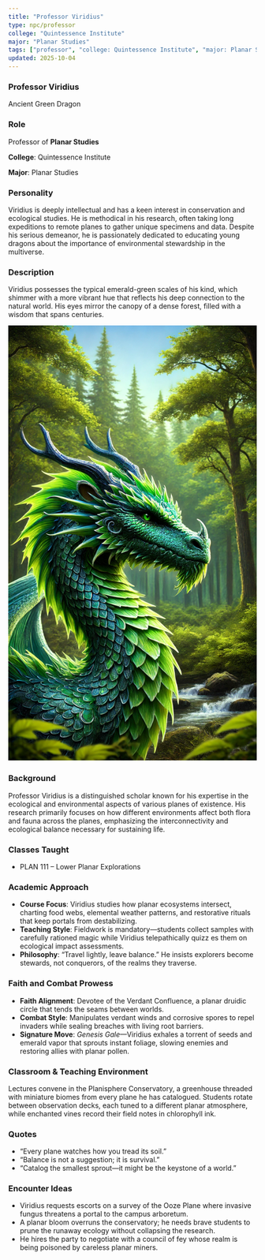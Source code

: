 ```yaml
---
title: "Professor Viridius"
type: npc/professor
college: "Quintessence Institute"
major: "Planar Studies"
tags: ["professor", "college: Quintessence Institute", "major: Planar Studies","variant:green"]
updated: 2025-10-04
---
```


### Professor Viridius

Ancient Green Dragon

### Role

Professor of **Planar Studies**

**College**: Quintessence Institute

**Major**: Planar Studies

### Personality

Viridius is deeply intellectual and has a keen interest in conservation and ecological studies. He is methodical in his research, often taking long expeditions to remote planes to gather unique specimens and data. Despite his serious demeanor, he is passionately dedicated to educating young dragons about the importance of environmental stewardship in the multiverse.

### Description

Viridius possesses the typical emerald-green scales of his kind, which shimmer with a more vibrant hue that reflects his deep connection to the natural world. His eyes mirror the canopy of a dense forest, filled with a wisdom that spans centuries.

![AB77B942-31F8-43ED-8F73-53B549B78CA5](/assets/images/AB77B942-31F8-43ED-8F73-53B549B78CA5.webp)

### Background

Professor Viridius is a distinguished scholar known for his expertise in the ecological and environmental aspects of various planes of existence. His research primarily focuses on how different environments affect both flora and fauna across the planes, emphasizing the interconnectivity and ecological balance necessary for sustaining life.

### Classes Taught

- PLAN 111 – Lower Planar Explorations

### Academic Approach

- **Course Focus**: Viridius studies how planar ecosystems intersect, charting food webs, elemental weather patterns, and restorative rituals that keep portals from destabilizing.
- **Teaching Style**: Fieldwork is mandatory—students collect samples with carefully rationed magic while Viridius telepathically quizz es them on ecological impact assessments.
- **Philosophy**: “Travel lightly, leave balance.” He insists explorers become stewards, not conquerors, of the realms they traverse.

### Faith and Combat Prowess

- **Faith Alignment**: Devotee of the Verdant Confluence, a planar druidic circle that tends the seams between worlds.
- **Combat Style**: Manipulates verdant winds and corrosive spores to repel invaders while sealing breaches with living root barriers.
- **Signature Move**: *Genesis Gale*—Viridius exhales a torrent of seeds and emerald vapor that sprouts instant foliage, slowing enemies and restoring allies with planar pollen.

### Classroom & Teaching Environment

Lectures convene in the Planisphere Conservatory, a greenhouse threaded with miniature biomes from every plane he has catalogued. Students rotate between observation decks, each tuned to a different planar atmosphere, while enchanted vines record their field notes in chlorophyll ink.

### Quotes

- “Every plane watches how you tread its soil.”
- “Balance is not a suggestion; it is survival.”
- “Catalog the smallest sprout—it might be the keystone of a world.”

### Encounter Ideas

- Viridius requests escorts on a survey of the Ooze Plane where invasive fungus threatens a portal to the campus arboretum.
- A planar bloom overruns the conservatory; he needs brave students to prune the runaway ecology without collapsing the research.
- He hires the party to negotiate with a council of fey whose realm is being poisoned by careless planar miners.
